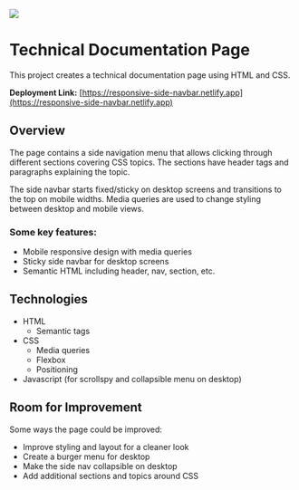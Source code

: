![](https://github.com/tinytecher/side_navbar_techdoc/blob/main/images/screenshot.JPG)


# Technical Documentation Page

This project creates a technical documentation page using HTML and CSS.

**Deployment Link:** [https://responsive-side-navbar.netlify.app](https://responsive-side-navbar.netlify.app)

## Overview

The page contains a side navigation menu that allows clicking through different sections covering CSS topics. The sections have header tags and paragraphs explaining the topic.

The side navbar starts fixed/sticky on desktop screens and transitions to the top on mobile widths. Media queries are used to change styling between desktop and mobile views.

### Some key features:

- Mobile responsive design with media queries
- Sticky side navbar for desktop screens
- Semantic HTML including header, nav, section, etc.

## Technologies

- HTML
  - Semantic tags
- CSS
  - Media queries
  - Flexbox
  - Positioning
- Javascript (for scrollspy and collapsible menu on desktop)

## Room for Improvement

Some ways the page could be improved:

- Improve styling and layout for a cleaner look
- Create a burger menu for desktop
- Make the side nav collapsible on desktop
- Add additional sections and topics around CSS

